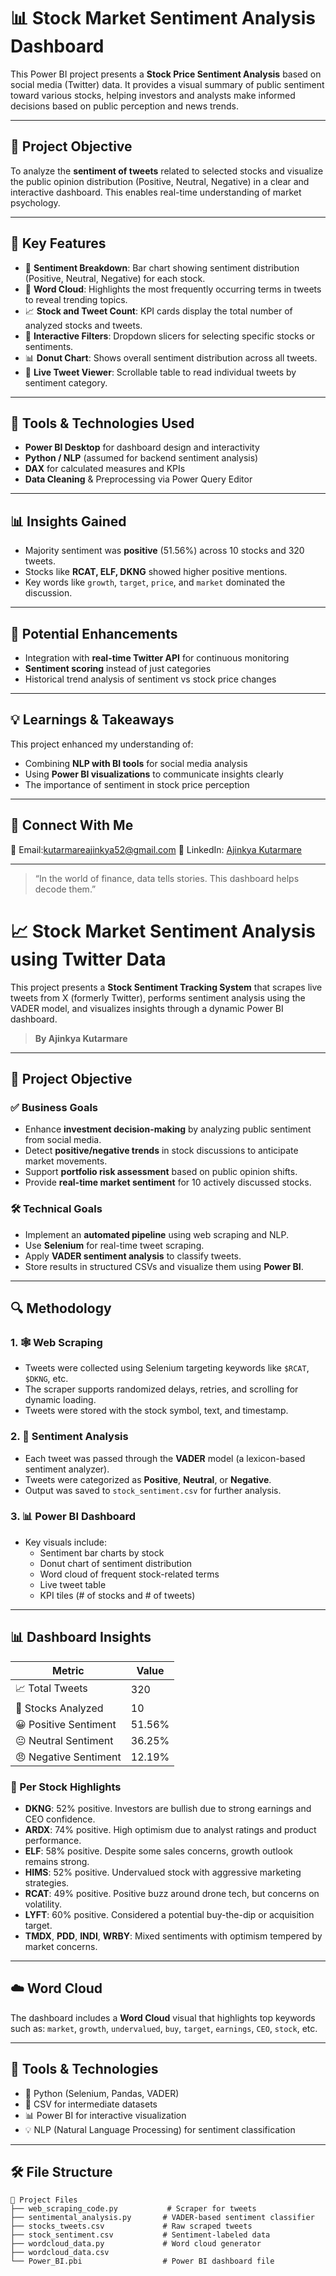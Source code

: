 # 📊 Stock Market Sentiment Analysis Dashboard

This Power BI project presents a **Stock Price Sentiment Analysis** based on social media (Twitter) data. It provides a visual summary of public sentiment toward various stocks, helping investors and analysts make informed decisions based on public perception and news trends.

---

## 🚀 Project Objective

To analyze the **sentiment of tweets** related to selected stocks and visualize the public opinion distribution (Positive, Neutral, Negative) in a clear and interactive dashboard. This enables real-time understanding of market psychology.

---

## 📌 Key Features

- 🔎 **Sentiment Breakdown**: Bar chart showing sentiment distribution (Positive, Neutral, Negative) for each stock.
- 🧠 **Word Cloud**: Highlights the most frequently occurring terms in tweets to reveal trending topics.
- 📈 **Stock and Tweet Count**: KPI cards display the total number of analyzed stocks and tweets.
- 🧭 **Interactive Filters**: Dropdown slicers for selecting specific stocks or sentiments.
- 📊 **Donut Chart**: Shows overall sentiment distribution across all tweets.
- 🧾 **Live Tweet Viewer**: Scrollable table to read individual tweets by sentiment category.

---

## 🧠 Tools & Technologies Used

- **Power BI Desktop** for dashboard design and interactivity
- **Python / NLP** (assumed for backend sentiment analysis)
- **DAX** for calculated measures and KPIs
- **Data Cleaning** & Preprocessing via Power Query Editor

---

## 📊 Insights Gained

- Majority sentiment was **positive** (51.56%) across 10 stocks and 320 tweets.
- Stocks like **RCAT, ELF, DKNG** showed higher positive mentions.
- Key words like `growth`, `target`, `price`, and `market` dominated the discussion.

---

## 🧩 Potential Enhancements

- Integration with **real-time Twitter API** for continuous monitoring
- **Sentiment scoring** instead of just categories
- Historical trend analysis of sentiment vs stock price changes

---

## 💡 Learnings & Takeaways

This project enhanced my understanding of:
- Combining **NLP with BI tools** for social media analysis
- Using **Power BI visualizations** to communicate insights clearly
- The importance of sentiment in stock price perception
---

## 🔗 Connect With Me

📧 Email:kutarmareajinkya52@gmail.com
💼 LinkedIn: [Ajinkya Kutarmare](https://www.linkedin.com/in/ajinkya-kutarmare-107540258?utm_source=share&utm_campaign=share_via&utm_content=profile&utm_medium=android_app)

---

> “In the world of finance, data tells stories. This dashboard helps decode them.”

# 📈 Stock Market Sentiment Analysis using Twitter Data

This project presents a **Stock Sentiment Tracking System** that scrapes live tweets from X (formerly Twitter), performs sentiment analysis using the VADER model, and visualizes insights through a dynamic Power BI dashboard.

> **By Ajinkya Kutarmare**

---

## 🎯 Project Objective

### ✅ Business Goals
- Enhance **investment decision-making** by analyzing public sentiment from social media.
- Detect **positive/negative trends** in stock discussions to anticipate market movements.
- Support **portfolio risk assessment** based on public opinion shifts.
- Provide **real-time market sentiment** for 10 actively discussed stocks.

### 🛠️ Technical Goals
- Implement an **automated pipeline** using web scraping and NLP.
- Use **Selenium** for real-time tweet scraping.
- Apply **VADER sentiment analysis** to classify tweets.
- Store results in structured CSVs and visualize them using **Power BI**.

---

## 🔍 Methodology

### 1. 🕸 Web Scraping
- Tweets were collected using Selenium targeting keywords like `$RCAT`, `$DKNG`, etc.
- The scraper supports randomized delays, retries, and scrolling for dynamic loading.
- Tweets were stored with the stock symbol, text, and timestamp.

### 2. 💬 Sentiment Analysis
- Each tweet was passed through the **VADER** model (a lexicon-based sentiment analyzer).
- Tweets were categorized as **Positive**, **Neutral**, or **Negative**.
- Output was saved to `stock_sentiment.csv` for further analysis.

### 3. 📊 Power BI Dashboard
- Key visuals include:
  - Sentiment bar charts by stock
  - Donut chart of sentiment distribution
  - Word cloud of frequent stock-related terms
  - Live tweet table
  - KPI tiles (# of stocks and # of tweets)

---

## 📊 Dashboard Insights

| Metric                  | Value         |
|-------------------------|---------------|
| 📈 Total Tweets         | 320           |
| 🏦 Stocks Analyzed      | 10            |
| 😀 Positive Sentiment   | 51.56%        |
| 😐 Neutral Sentiment    | 36.25%        |
| 😠 Negative Sentiment   | 12.19%        |

### 📌 Per Stock Highlights
- **DKNG**: 52% positive. Investors are bullish due to strong earnings and CEO confidence.
- **ARDX**: 74% positive. High optimism due to analyst ratings and product performance.
- **ELF**: 58% positive. Despite some sales concerns, growth outlook remains strong.
- **HIMS**: 52% positive. Undervalued stock with aggressive marketing strategies.
- **RCAT**: 49% positive. Positive buzz around drone tech, but concerns on volatility.
- **LYFT**: 60% positive. Considered a potential buy-the-dip or acquisition target.
- **TMDX**, **PDD**, **INDI**, **WRBY**: Mixed sentiments with optimism tempered by market concerns.

---

## ☁️ Word Cloud

The dashboard includes a **Word Cloud** visual that highlights top keywords such as:
`market`, `growth`, `undervalued`, `buy`, `target`, `earnings`, `CEO`, `stock`, etc.

---

## 🧠 Tools & Technologies

- 🐍 Python (Selenium, Pandas, VADER)
- 📄 CSV for intermediate datasets
- 📊 Power BI for interactive visualization
- 💡 NLP (Natural Language Processing) for sentiment classification

---

## 🛠️ File Structure

```plaintext
📁 Project Files
├── web_scraping_code.py           # Scraper for tweets
├── sentimental_analysis.py       # VADER-based sentiment classifier
├── stocks_tweets.csv             # Raw scraped tweets
├── stock_sentiment.csv           # Sentiment-labeled data
├── wordcloud_data.py             # Word cloud generator
├── wordcloud_data.csv
└── Power_BI.pbi                  # Power BI dashboard file

